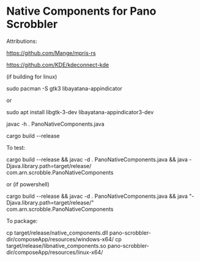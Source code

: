 # Native Components for Pano Scrobbler

Attributions:

https://github.com/Mange/mpris-rs

https://github.com/KDE/kdeconnect-kde

(if building for linux)

sudo pacman -S gtk3 libayatana-appindicator

or

sudo apt install libgtk-3-dev libayatana-appindicator3-dev


javac -h . PanoNativeComponents.java

cargo build --release


To test: 

cargo build --release && javac -d . PanoNativeComponents.java && java -Djava.library.path=target/release/ com.arn.scrobble.PanoNativeComponents

or (if powershell)

cargo build --release && javac -d . PanoNativeComponents.java && java "-Djava.library.path=target/release/" com.arn.scrobble.PanoNativeComponents


To package:

cp target/release/native_components.dll pano-scrobbler-dir/composeApp/resources/windows-x64/
cp target/release/libnative_components.so pano-scrobbler-dir/composeApp/resources/linux-x64/
